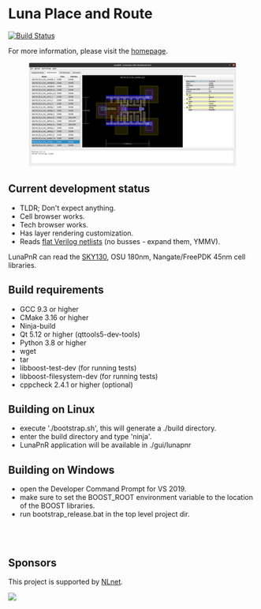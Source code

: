# Luna Place and Route

[![Build Status](https://www.travis-ci.com/asicsforthemasses/LunaPnR.svg?branch=stable)](https://www.travis-ci.com/asicsforthemasses/LunaPnR)

For more information, please visit the [homepage](https://www.asicsforthemasses.com "Luna PnR homepage").

<figure><img src="doc/screenshots/screenshot_8_10_2021.png"></figure>

## Current development status
* TLDR; Don't expect anything.
* Cell browser works.
* Tech browser works.
* Has layer rendering customization.
* Reads [flat Verilog netlists](https://github.com/asicsforthemasses/LunaPnR/tree/main/test/files/verilog) (no busses - expand them, YMMV).

LunaPnR can read the [SKY130](https://github.com/asicsforthemasses/sky130_testing), OSU 180nm, Nangate/FreePDK 45nm cell libraries.

## Build requirements
* GCC 9.3 or higher
* CMake 3.16 or higher
* Ninja-build
* Qt 5.12 or higher (qttools5-dev-tools)
* Python 3.8 or higher
* wget
* tar
* libboost-test-dev (for running tests)
* libboost-filesystem-dev (for running tests)
* cppcheck 2.4.1 or higher (optional)

## Building on Linux
* execute './bootstrap.sh', this will generate a ./build directory.
* enter the build directory and type 'ninja'.
* LunaPnR application will be available in ./gui/lunapnr

## Building on Windows
* open the Developer Command Prompt for VS 2019.
* make sure to set the BOOST_ROOT environment variable to the location of the BOOST libraries.
* run bootstrap_release.bat in the top level project dir.

<br/><br/>
## Sponsors
This project is supported by [NLnet](https://nlnet.nl/).

<img src="https://nlnet.nl/logo/banner.svg">
